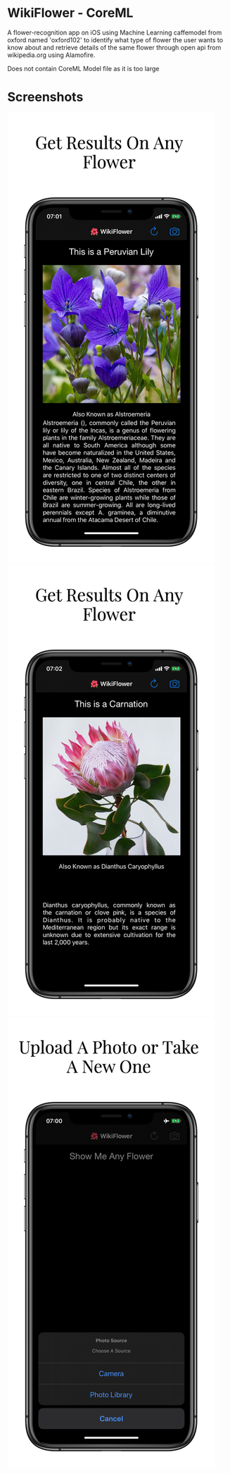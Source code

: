 # WikiFlower - CoreML

A flower-recognition app on iOS using Machine Learning caffemodel from oxford named 'oxford102' to identify what type of flower the user wants to know about and retrieve details of the same flower through open api from wikipedia.org using Alamofire.

Does not contain CoreML Model file as it is too large

# Screenshots

![](Documentation/iphone11_1.png)
![](Documentation/iphone11_2.png)
![](Documentation/iphone11_3.png)



